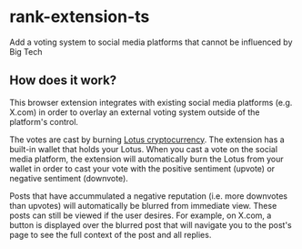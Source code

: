 # rank-extension-ts

Add a voting system to social media platforms that cannot be influenced by Big Tech

## How does it work?

This browser extension integrates with existing social media platforms (e.g. X.com) in order to overlay an external voting system outside of the platform's control.

The votes are cast by burning [Lotus cryptocurrency](https://lotusia.org/faq). The extension has a built-in wallet that holds your Lotus. When you cast a vote on the social media platform, the extension will automatically burn the Lotus from your wallet in order to cast your vote with the positive sentiment (upvote) or negative sentiment (downvote).

Posts that have accummulated a negative reputation (i.e. more downvotes than upvotes) will automatically be blurred from immediate view. These posts can still be viewed if the user desires. For example, on X.com, a button is displayed over the blurred post that will navigate you to the post's page to see the full context of the post and all replies.
